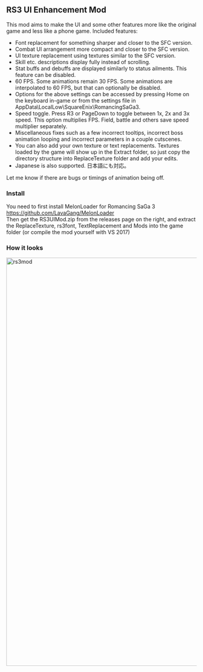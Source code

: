 ## RS3 UI Enhancement Mod

This mod aims to make the UI and some other features more like the original game and less like a phone game.
Included features:
* Font replacement for something sharper and closer to the SFC version.
* Combat UI arrangement more compact and closer to the SFC version.
* UI texture replacement using textures similar to the SFC version.
* Skill etc. descriptions display fully instead of scrolling.
* Stat buffs and debuffs are displayed similarly to status ailments. This feature can be disabled.
* 60 FPS. Some animations remain 30 FPS. Some animations are interpolated to 60 FPS, but that can optionally be disabled.
* Options for the above settings can be accessed by pressing Home on the keyboard in-game or from the settings file in AppData\LocalLow\SquareEnix\RomancingSaGa3.
* Speed toggle. Press R3 or PageDown to toggle between 1x, 2x and 3x speed. This option multiplies FPS. Field, battle and others save speed multiplier separately.
* Miscellaneous fixes such as a few incorrect tooltips, incorrect boss animation looping and incorrect parameters in a couple cutscenes.
* You can also add your own texture or text replacements. Textures loaded by the game will show up in the Extract folder, so just copy the directory structure into ReplaceTexture folder and add your edits.
* Japanese is also supported. 日本語にも対応。

Let me know if there are bugs or timings of animation being off.

### Install
You need to first install MelonLoader for Romancing SaGa 3 https://github.com/LavaGang/MelonLoader  
Then get the RS3UIMod.zip from the releases page on the right, and extract the ReplaceTexture, rs3font, TextReplacement and Mods into the game folder (or compile the mod yourself with VS 2017)

### How it looks
<img width="1920" height="1080" alt="rs3mod" src="https://github.com/user-attachments/assets/320d94d4-6b0c-4758-96ef-e4a2e253b64d" />
